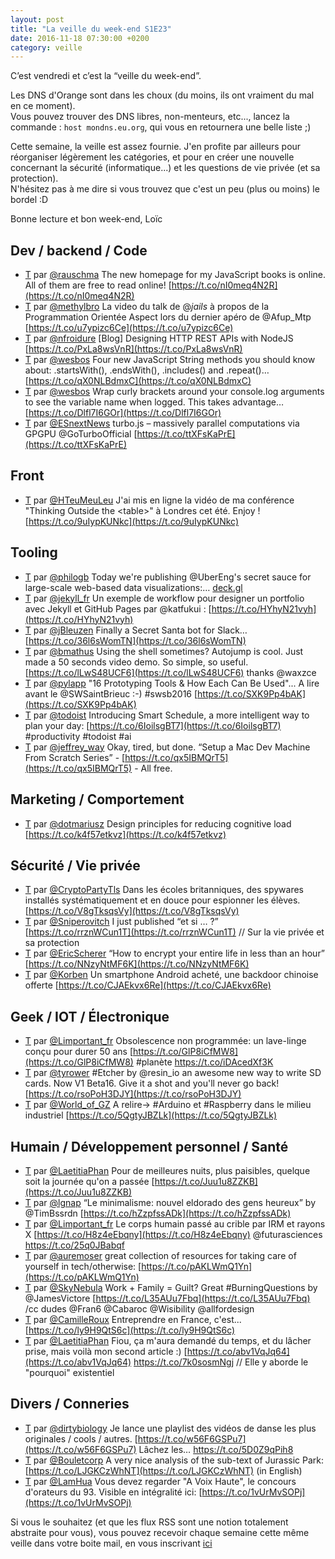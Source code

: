 ```yaml
---
layout: post
title: "La veille du week-end S1E23"
date: 2016-11-18 07:30:00 +0200
category: veille
---
```

C’est vendredi et c’est la “veille du week-end”.  

Les DNS d'Orange sont dans les choux (du moins, ils ont vraiment du mal en ce moment).  
Vous pouvez trouver des DNS libres, non-menteurs, etc..., lancez la commande : ``host mondns.eu.org``, qui vous en retournera une belle liste ;)

Cette semaine, la veille est assez fournie. J'en profite par ailleurs pour réorganiser légèrement les catégories, et pour en créer une nouvelle concernant la sécurité (informatique...) et les questions de vie privée (et sa protection).  
N'hésitez pas à me dire si vous trouvez que c'est un peu (plus ou moins) le bordel :D

Bonne lecture et bon week-end, Loïc

## Dev / backend / Code
- [T](http://twitter.com/rauschma/status/798142080719712256) par [@rauschma](https://twitter.com/rauschma) The new homepage for my JavaScript books is online. All of them are free to read online! [https://t.co/nI0meq4N2R](https://t.co/nI0meq4N2R)
- [T](http://twitter.com/methylbro/status/798491147056386048) par [@methylbro](https://twitter.com/methylbro) La video du talk de @_jails_ à propos de la Programmation Orientée Aspect lors du dernier apéro de @Afup_Mtp [https://t.co/u7ypizc6Ce](https://t.co/u7ypizc6Ce)
- [T](http://twitter.com/nfroidure/status/798500505865560064) par [@nfroidure](https://twitter.com/nfroidure) [Blog] Designing HTTP REST APIs with NodeJS [https://t.co/PxLa8wsVnR](https://t.co/PxLa8wsVnR)
- [T](http://twitter.com/wesbos/status/798544648310497280) par [@wesbos](https://twitter.com/wesbos) Four new JavaScript String methods you should know about: .startsWith(), .endsWith(), .includes() and .repeat()… [https://t.co/qX0NLBdmxC](https://t.co/qX0NLBdmxC)
- [T](http://twitter.com/wesbos/status/798579690575462400) par [@wesbos](https://twitter.com/wesbos) Wrap curly brackets around your console.log arguments to see the variable name when logged. This takes advantage… [https://t.co/Dlfl7I6GOr](https://t.co/Dlfl7I6GOr)
- [T](http://twitter.com/ESnextNews/status/798571268861636609) par [@ESnextNews](https://twitter.com/ESnextNews) turbo.js – massively parallel computations via GPGPU @GoTurboOfficial [https://t.co/ttXFsKaPrE](https://t.co/ttXFsKaPrE)


## Front
- [T](http://twitter.com/HTeuMeuLeu/status/798108265246822400) par [@HTeuMeuLeu](https://twitter.com/HTeuMeuLeu) J'ai mis en ligne la vidéo de ma conférence "Thinking Outside the &lt;table&gt;" à Londres cet été. Enjoy ! [https://t.co/9uIypKUNkc](https://t.co/9uIypKUNkc)


## Tooling
- [T](http://twitter.com/philogb/status/796764268574162944) par [@philogb](https://twitter.com/philogb) Today we're publishing @UberEng's secret sauce for large-scale web-based data visualizations:… [deck.gl](https://uber.github.io/deck.gl/#/)
- [T](http://twitter.com/jekyll_fr/status/797391249216913408) par [@jekyll_fr](https://twitter.com/jekyll_fr) Un exemple de workflow pour designer un portfolio avec Jekyll et GitHub Pages par @katfukui : [https://t.co/HYhyN21vyh](https://t.co/HYhyN21vyh)
- [T](http://twitter.com/jBleuzen/status/798198377175465984) par [@jBleuzen](https://twitter.com/jBleuzen) Finally a Secret Santa bot for Slack…[https://t.co/36l6sWomTN](https://t.co/36l6sWomTN)
- [T](http://twitter.com/bmathus/status/798638532113956864) par [@bmathus](https://twitter.com/bmathus) Using the shell sometimes? Autojump is cool. Just made a 50 seconds video demo. So simple, so useful. [https://t.co/lLwS48UCF6](https://t.co/lLwS48UCF6) thanks @waxzce
- [T](http://twitter.com/pylapp/status/798564983688728581) par [@pylapp](https://twitter.com/pylapp) "16 Prototyping Tools &amp; How Each Can Be Used"... A lire avant le @SWSaintBrieuc :-) #swsb2016 [https://t.co/SXK9Pp4bAK](https://t.co/SXK9Pp4bAK)
- [T](http://twitter.com/todoist/status/798898243870588928) par [@todoist](https://twitter.com/todoist) Introducing Smart Schedule, a more intelligent way to plan your day: [https://t.co/6IoilsgBT7](https://t.co/6IoilsgBT7) #productivity #todoist #ai
- [T](http://twitter.com/jeffrey_way/status/799010950158438401) par [@jeffrey_way](https://twitter.com/jeffrey_way) Okay, tired, but done. “Setup a Mac Dev Machine From Scratch Series” - [https://t.co/qx5IBMQrT5](https://t.co/qx5IBMQrT5) - All free.


## Marketing / Comportement
- [T](http://twitter.com/dotmariusz/status/798600205935349760) par [@dotmariusz](https://twitter.com/dotmariusz) Design principles for reducing cognitive load [https://t.co/k4f57etkvz](https://t.co/k4f57etkvz)


## Sécurité / Vie privée
- [T](http://twitter.com/CryptoPartyTls/status/798496144292577282) par [@CryptoPartyTls](https://twitter.com/CryptoPartyTls) Dans les écoles britanniques, des spywares installés systématiquement et en douce pour espionner les élèves. [https://t.co/V8gTksqsVy](https://t.co/V8gTksqsVy)
- [T](http://twitter.com/Sniperovitch/status/798520210894503936) par [@Sniperovitch](https://twitter.com/Sniperovitch) I just published “et si … ?” [https://t.co/rrznWCun1T](https://t.co/rrznWCun1T) // Sur la vie privée et sa protection
- [T](http://twitter.com/EricScherer/status/797893094695956480) par [@EricScherer](https://twitter.com/EricScherer) “How to encrypt your entire life in less than an hour” [https://t.co/NNzyNtMF6K](https://t.co/NNzyNtMF6K)
- [T](http://twitter.com/Korben/status/798821192287170561) par [@Korben](https://twitter.com/Korben) Un smartphone Android acheté, une backdoor chinoise offerte [https://t.co/CJAEkvx6Re](https://t.co/CJAEkvx6Re)



## Geek / IOT / Électronique
- [T](http://twitter.com/Limportant_fr/status/796772696742854657) par [@Limportant_fr](https://twitter.com/Limportant_fr) Obsolescence non programmée: un lave-linge conçu pour durer 50 ans [https://t.co/GlP8iCfMW8](https://t.co/GlP8iCfMW8) #planète https://t.co/iDAcedXf3K
- [T](http://twitter.com/tyrower/status/797479811841224704) par [@tyrower](https://twitter.com/tyrower) #Etcher by @resin_io an awesome new way to write SD cards. Now V1 Beta16. Give it a shot and you'll never go back! [https://t.co/rsoPoH3DJY](https://t.co/rsoPoH3DJY)
- [T](http://twitter.com/World_of_GZ/status/798645554309988352) par [@World_of_GZ](https://twitter.com/World_of_GZ) A relire-&gt; #Arduino et #Raspberry dans le milieu industriel [https://t.co/5QgtyJBZLk](https://t.co/5QgtyJBZLk)



## Humain / Développement personnel / Santé
- [T](http://twitter.com/LaetitiaPhan/status/796796461065338880) par [@LaetitiaPhan](https://twitter.com/LaetitiaPhan) Pour de meilleures nuits, plus paisibles, quelque soit la journée qu'on a passée [https://t.co/Juu1u8ZZKB](https://t.co/Juu1u8ZZKB)
- [T](http://twitter.com/lgnap/status/798254306940035072) par [@lgnap](https://twitter.com/lgnap) “Le minimalisme: nouvel eldorado des gens heureux” by @TimBssrdn [https://t.co/hZzpfssADk](https://t.co/hZzpfssADk)
- [T](http://twitter.com/Limportant_fr/status/798375875662188544) par [@Limportant_fr](https://twitter.com/Limportant_fr) Le corps humain passé au crible par IRM et rayons X [https://t.co/H8z4eEbqny](https://t.co/H8z4eEbqny) @futurasciences https://t.co/25q0JBabqf
- [T](http://twitter.com/auremoser/status/798577186852597760) par [@auremoser](https://twitter.com/auremoser) great collection of resources for taking care of yourself in tech/otherwise: [https://t.co/pAKLWmQ1Yn](https://t.co/pAKLWmQ1Yn)
- [T](http://twitter.com/SkyNebula/status/798508214702706690) par [@SkyNebula](https://twitter.com/SkyNebula) Work + Family = Guilt? Great #BurningQuestions by @JamesVictore [https://t.co/L35AUu7Fbq](https://t.co/L35AUu7Fbq) /cc dudes @Fran6 @Cabaroc @Wisibility @allfordesign
- [T](http://twitter.com/CamilleRoux/status/798873456880324608) par [@CamilleRoux](https://twitter.com/CamilleRoux) Entreprendre en France, c'est...  [https://t.co/ly9H9QtS6c](https://t.co/ly9H9QtS6c)
- [T](http://twitter.com/LaetitiaPhan/status/798900576448720896) par [@LaetitiaPhan](https://twitter.com/LaetitiaPhan) Fiou, ça m'aura demandé du temps, et du lâcher prise, mais voilà mon second article :) [https://t.co/abv1VqJq64](https://t.co/abv1VqJq64) https://t.co/7k0sosmNgj // Elle y aborde le "pourquoi" existentiel


## Divers / Conneries
- [T](http://twitter.com/dirtybiology/status/797384746858745856) par [@dirtybiology](https://twitter.com/dirtybiology) Je lance une playlist des vidéos de danse les plus originales / cools / autres. [https://t.co/w56F6GSPu7](https://t.co/w56F6GSPu7) Lâchez les… https://t.co/5D0Z9qPih8
- [T](http://twitter.com/Bouletcorp/status/798614747620851712) par [@Bouletcorp](https://twitter.com/Bouletcorp) A very nice analysis of the sub-text of Jurassic Park: [https://t.co/LJGKCzWhNT](https://t.co/LJGKCzWhNT) (in English)
- [T](http://twitter.com/LamHua/status/798593664100532229) par [@LamHua](https://twitter.com/LamHua) Vous devez regarder "A Voix Haute", le concours d'orateurs du 93. Visible en intégralité ici: [https://t.co/1vUrMvSOPj](https://t.co/1vUrMvSOPj)


Si vous le souhaitez (et que les flux RSS sont une notion totalement abstraite pour vous), vous pouvez recevoir chaque semaine cette même veille dans votre boite mail, en vous inscrivant [ici](/newsletter.html)
